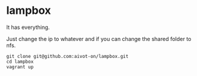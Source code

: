 # lampbox
It has everything.

Just change the ip to whatever and if you can change the shared folder to nfs.

```
git clone git@github.com:aivot-on/lampbox.git
cd lampbox
vagrant up
```